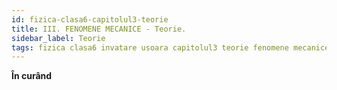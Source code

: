 ```yaml
---
id: fizica-clasa6-capitolul3-teorie
title: III. FENOMENE MECANICE - Teorie.
sidebar_label: Teorie
tags: fizica clasa6 invatare usoara capitolul3 teorie fenomene mecanice
---
```


**În curând**